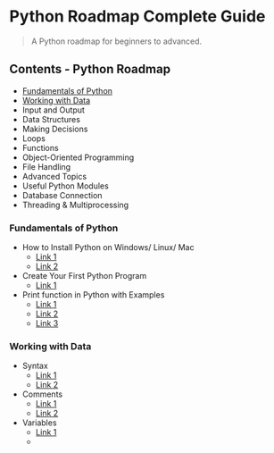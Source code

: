 # Python Roadmap Complete Guide
> A Python roadmap for beginners to advanced.

## Contents - Python Roadmap

* [Fundamentals of Python](#fundamentals-of-python)
* [Working with Data](#working-with-data)
* Input and Output
* Data Structures
* Making Decisions
* Loops
* Functions
* Object-Oriented Programming
* File Handling
* Advanced Topics
* Useful Python Modules
* Database Connection
* Threading & Multiprocessing

### Fundamentals of Python

- How to Install Python on Windows/ Linux/ Mac
  - [Link 1](https://www.guru99.com/how-to-install-python.html)
  - [Link 2](https://www.python.org/downloads/)
- Create Your First Python Program
  - [Link 1](https://www.guru99.com/creating-your-first-python-program.html)
- Print function in Python with Examples
  - [Link 1](https://www.programiz.com/python-programming/methods/built-in/print)
  - [Link 2](https://www.w3schools.com/python/ref_func_print.asp)
  - [Link 3](https://www.guru99.com/print-python-examples.html)

### Working with Data

- Syntax
  - [Link 1](https://www.w3schools.com/python/python_syntax.asp)
  - [Link 2](https://www.tutorialspoint.com/python/python_basic_syntax.htm)
- Comments
  - [Link 1](https://www.w3schools.com/python/python_comments.asp)
  - [Link 2](https://www.programiz.com/python-programming/comments)
- Variables
  - [Link 1](https://www.w3schools.com/python/python_variables.asp)
  - 

